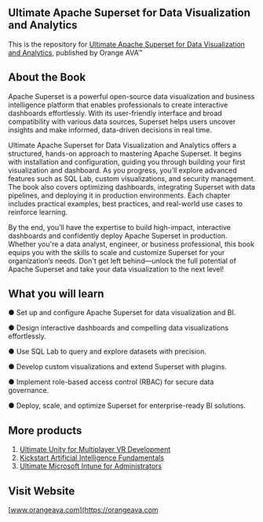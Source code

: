 ## Ultimate Apache Superset for Data Visualization and Analytics

This is the repository for [Ultimate Apache Superset for Data Visualization and Analytics](https://orangeava.com/products/ultimate-apache-superset-for-data-visualization-and-analytics), published by Orange AVA™

## About the Book
Apache Superset is a powerful open-source data visualization and business intelligence platform that enables professionals to create interactive dashboards effortlessly. With its user-friendly interface and broad compatibility with various data sources, Superset helps users uncover insights and make informed, data-driven decisions in real time.

Ultimate Apache Superset for Data Visualization and Analytics offers a structured, hands-on approach to mastering Apache Superset. It begins with installation and configuration, guiding you through building your first visualization and dashboard. As you progress, you’ll explore advanced features such as SQL Lab, custom visualizations, and security management. The book also covers optimizing dashboards, integrating Superset with data pipelines, and deploying it in production environments. Each chapter includes practical examples, best practices, and real-world use cases to reinforce learning.

By the end, you’ll have the expertise to build high-impact, interactive dashboards and confidently deploy Apache Superset in production. Whether you're a data analyst, engineer, or business professional, this book equips you with the skills to scale and customize Superset for your organization’s needs. Don't get left behind—unlock the full potential of Apache Superset and take your data visualization to the next level!

## What you will learn
● Set up and configure Apache Superset for data visualization and BI.

● Design interactive dashboards and compelling data visualizations effortlessly.

● Use SQL Lab to query and explore datasets with precision.

● Develop custom visualizations and extend Superset with plugins.

● Implement role-based access control (RBAC) for secure data governance.

● Deploy, scale, and optimize Superset for enterprise-ready BI solutions.

## More products

1. [Ultimate Unity for Multiplayer VR Development](https://orangeava.com/products/ultimate-unity-for-multiplayer-vr-development)
2. [Kickstart Artificial Intelligence Fundamentals](https://orangeava.com/products/kickstart-artificial-intelligence-fundamentals) 
3. [Ultimate Microsoft Intune for Administrators](https://orangeava.com/products/ultimate-microsoft-intune-for-administrators) 

## Visit Website 
[www.orangeava.com](https://orangeava.com
